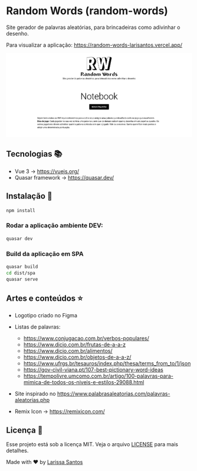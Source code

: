 # Random Words (random-words)

Site gerador de palavras aleatórias, para brincadeiras como adivinhar o desenho.

Para visualizar a aplicação: https://random-words-larisantos.vercel.app/

![imagem](https://github.com/LariMoro20/RandomWords/blob/main/ramdom.png)

## Tecnologias :books:

- Vue 3 -> https://vuejs.org/
- Quasar framework -> https://quasar.dev/

## Instalação :hammer:

```bash
npm install
```

### Rodar a aplicação ambiente DEV:

```bash
quasar dev
```

### Build da aplicação em SPA

```bash
quasar build
cd dist/spa
quasar serve
```

## Artes e conteúdos :star:

- Logotipo criado no Figma
- Listas de palavras:

  - https://www.conjugacao.com.br/verbos-populares/
  - https://www.dicio.com.br/frutas-de-a-a-z
  - https://www.dicio.com.br/alimentos/
  - https://www.dicio.com.br/objetos-de-a-a-z/
  - https://www.ufrgs.br/tesauros/index.php/thesa/terms_from_to/1/json
  - https://gov-civil-viana.pt/107-best-pictionary-word-ideas
  - https://tempolivre.umcomo.com.br/artigo/100-palavras-para-mimica-de-todos-os-niveis-e-estilos-29088.html

- Site inspirado no https://www.palabrasaleatorias.com/palavras-aleatorias.php
- Remix Icon -> https://remixicon.com/

## Licença :page_with_curl:

Esse projeto está sob a licença MIT. Veja o arquivo [LICENSE](LICENSE) para mais detalhes.

Made with :heart: by [Larissa Santos](https://larissa-santos.vercel.app/)
